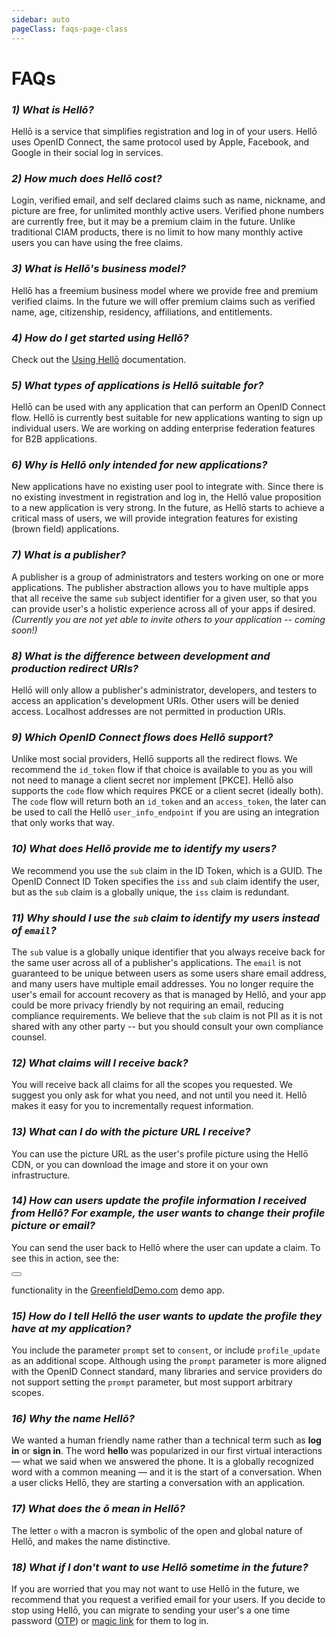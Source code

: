 ```yaml
---
sidebar: auto
pageClass: faqs-page-class
---
```


# FAQs

### *1) What is Hellō?* 

Hellō is a service that simplifies registration and log in of your users. Hellō uses OpenID Connect, the same protocol used by Apple, Facebook, and Google in their social log in services. 

### *2) How much does Hellō cost?*

Login, verified email, and self declared claims such as name, nickname, and picture are free, for unlimited monthly active users. Verified phone numbers are currently free, but it may be a premium claim in the future. Unlike traditional CIAM products, there is no limit to how many monthly active users you can have using the free claims.

### *3) What is Hellō's business model?*

Hellō has a freemium business model where we provide free and premium verified claims. In the future we will offer premium claims such as verified name, age, citizenship, residency, affiliations, and entitlements.

### *4) How do I get started using Hellō?*

Check out the [Using Hellō](/documentation/getting-started.html#_1-app-registration) documentation. 


### *5) What types of applications is Hellō suitable for?*

Hellō can be used with any application that can perform an OpenID Connect flow. Hellō is currently best suitable for new applications wanting to sign up individual users. We are working on adding enterprise federation features for B2B applications.

### *6) Why is Hellō only intended for new applications?*

New applications have no existing user pool to integrate with. Since there is no existing investment in registration and log in, the Hellō value proposition to a new application is very strong. In the future, as Hellō starts to achieve a critical mass of users, we will provide integration features for existing (brown field) applications.

### *7) What is a publisher?*

A publisher is a group of administrators and testers working on one or more applications. The publisher abstraction allows you to have multiple apps that all receive the same `sub` subject identifier for a given user, so that you can provide user's a holistic experience across all of your apps if desired. *(Currently you are not yet able to invite others to your application -- coming soon!)*


### *8) What is the difference between development and production redirect URIs?*

Hellō will only allow a publisher's administrator, developers, and testers to access an application's development URIs. Other users will be denied access. Localhost addresses are not permitted in production URIs.

### *9) Which OpenID Connect flows does Hellō support?*

Unlike most social providers, Hellō supports all the redirect flows. We recommend the `id_token` flow if that choice is available to you as you will not need to manage a client secret nor implement [PKCE]. Hellō also supports the `code` flow which requires PKCE or a client secret (ideally both). The `code` flow will return both an `id_token` and an `access_token`, the later can be used to call the Hellō `user_info_endpoint` if you are using an integration that only works that way.

### *10) What does Hellō provide me to identify my users?*

We recommend you use the `sub` claim in the ID Token, which is a GUID. The OpenID Connect ID Token specifies the `iss` and `sub` claim identify the user, but as the `sub` claim is a globally unique, the `iss` claim is redundant. 

### *11) Why should I use the `sub` claim to identify my users instead of `email`?*

The `sub` value is a globally unique identifier that you always receive back for the same user across all of a publisher's applications. The `email` is not guaranteed to be unique between users as some users share email address, and many users have multiple email addresses. You no longer require the user's email for account recovery as that is managed by Hellō, and your app could be more privacy friendly by not requiring an email, reducing compliance requirements. We believe that the `sub` claim is not PII as it is not shared with any other party -- but you should consult your own compliance counsel.

### *12) What claims will I receive back?*

You will receive back all claims for all the scopes you requested. We suggest you only ask for what you need, and not until you need it. Hellō makes it easy for you to incrementally request information.

### *13) What can I do with the picture URL I receive?*

You can use the picture URL as the user's profile picture using the Hellō CDN, or you can download the image and store it on your own infrastructure. 

### *14) How can users update the profile information I received from Hellō? For example, the user wants to change their profile picture or email?*

You can send the user back to Hellō where the user can update a claim. To see this in action, see the:

<button class="hello-btn hello-btn-white-and-static" data-label="ō&nbsp;&nbsp;&nbsp;Update with Hellō"></button> 

functionality in the [GreenfieldDemo.com](https://greenfielddemo.com) demo app.


### *15) How do I tell Hellō the user wants to update the profile they have at my application?*

You include the parameter `prompt` set to `consent`, or include `profile_update` as an additional scope. Although using the `prompt` parameter is more aligned with the OpenID Connect standard, many libraries and service providers do not support setting the `prompt` parameter, but most support arbitrary scopes.


### *16) Why the name Hellō?*
We wanted a human friendly name rather than a technical term such as **log in** or **sign in**. The word **hello** was popularized in our first virtual interactions — what we said when we answered the phone. It is a globally recognized word with a common meaning — and it is the start of a conversation. When a user clicks Hellō, they are starting a conversation with an application. 

### *17) What does the ō mean in Hellō?*

The letter `o` with a macron is symbolic of the open and global nature of Hellō, and makes the name distinctive.

### *18) What if I don't want to use Hellō sometime in the future?*

If you are worried that you may not want to use Hellō in the future, we recommend that you request a verified email for your users. If you decide to stop using Hellō, you can migrate to sending your user's a one time password ([OTP](https://en.wikipedia.org/wiki/One-time_password)) or [magic link](https://postmarkapp.com/blog/magic-links) for them to log in.
